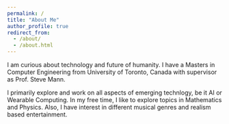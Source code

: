 ```yaml
---
permalink: /
title: "About Me"
author_profile: true
redirect_from: 
  - /about/
  - /about.html
---
```


I am curious about technology and future of humanity. I have a Masters in Computer Engineering from University of Toronto, Canada with supervisor as Prof. Steve Mann.

I primarily explore and work on all  aspects of emerging technlogy, be it AI or Wearable Computing. In my free time, I like to explore topics in Mathematics and Physics. Also, I have interest in different musical genres and realism based entertainment.